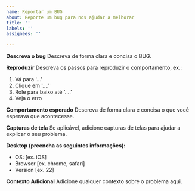 ```yaml
---
name: Reportar um BUG
about: Reporte um bug para nos ajudar a melhorar
title: ''
labels: ''
assignees: ''

---
```


**Descreva o bug**
Descreva de forma clara e concisa o BUG.

**Reproduzir**
Descreva os passos para reproduzir o comportamento, ex.:
1. Vá para '...'
2. Clique em '....'
3. Role para baixo até '....'
4. Veja o erro

**Comportamento esperado**
Descreva de forma clara e concisa o que você esperava que acontecesse.

**Capturas de tela**
Se aplicável, adicione capturas de telas para ajudar a explicar o seu problema.

**Desktop (preencha as seguintes informações):**
 - OS: [ex. iOS]
 - Browser [ex. chrome, safari]
 - Version [ex. 22]

**Contexto Adicional**
Adicione qualquer contexto sobre o problema aqui.
